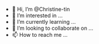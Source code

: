 - 👋 Hi, I’m @Christine-tin
- 👀 I’m interested in ...
- 🌱 I’m currently learning ...
- 💞️ I’m looking to collaborate on ...
- 📫 How to reach me ...

<!---
Christine-tin/Christine-tin is a ✨ special ✨ repository because its `README.md` (this file) appears on your GitHub profile.
You can click the Preview link to take a look at your changes.
--->
